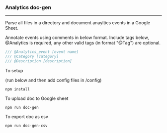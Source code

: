 ### Analytics doc-gen
---
Parse all files in a directory and document anayltics events in a Google Sheet.

Annotate events using comments in below format. Include tags below, 
@Analytics is required, any other valid tags (in format "@Tag") are optional.
```java
/// @Analytics_event [event name]
/// @Category [category]
/// @Description [description]
``` 

To setup 

(run below and then add config files in /config)
```
npm install
```

To upload doc to Google sheet
```
npm run doc-gen
```
To export doc as csv
```
npm run doc-gen-csv
```